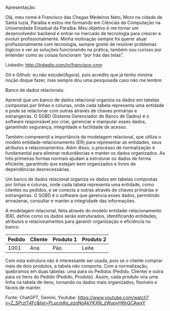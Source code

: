 Apresentação:

Olá, meu nome é Francisco das Chagas Medeiros Neto, Moro na cidade de Santa luzia, Paraíba e estou me formando em Ciências da Computação na Universidade Estadual da Paraíba. Meu objetivo é me tornar um desenvolvedor backend e entrar no mercado de tecnologia para crescer e evoluir profissionalmente. Minha motivação sempre foi querer atuar profissionalmente com tecnologia, sempre gostei de resolver problemas lógicos e ver as soluções funcionando na prática, também sou curioso por entender como as coisas funcionam “por trás das telas”.

Linkedin:  http://linkedin.com/in/francisco-cmn

Git e Github: eu não estudei(Agora), pois acredito que já tenho minima noção doque fazer, mas sempre dou uma pesquisada caso não me lembre.

Banco de dados relacionais: 

Aprendi que um banco de dados relacional organiza os dados em tabelas compostas por linhas e colunas, onde cada tabela representa uma entidade e pode se relacionar com outras através de chaves primárias e estrangeiras. O SGBD (Sistema Gerenciador de Banco de Dados) é o software responsável por criar, gerenciar e manipular esses dados, garantindo segurança, integridade e facilidade de acesso.

Também compreendi a importância da modelagem relacional, que utiliza o modelo entidade-relacionamento (ER) para representar as entidades, seus atributos e relacionamentos. Além disso, o processo de normalização é fundamental para eliminar redundâncias e manter os dados organizados. As três primeiras formas normais ajudam a estruturar os dados de forma eficiente, garantindo que estejam bem organizados e livres de dependências desnecessárias.

Um banco de dados relacional organiza os dados em tabelas compostas por linhas e colunas, onde cada tabela representa uma entidade, como clientes ou pedidos, e se conecta a outras através de chaves primárias e estrangeiras. O SGBD é o software que gerencia esses dados, permitindo armazenar, consultar e manter a integridade das informações.

A modelagem relacional, feita através do modelo entidade-relacionamento (ER), define como os dados serão estruturados, identificando entidades, atributos e relacionamentos para garantir organização e eficiência no banco.

| Pedido | Cliente | Produto 1 | Produto 2 |
| ------ | ------- | --------- | --------- |
| 1001   | Ana     | Pão       | Leite     |

Com esta estrutura não é interessante ser usada, pois se o cliente comprar mais de dois produtos, a tabela não comporta. Com a normalização, quebramos em duas tabelas: uma para os Pedidos (Pedido, Cliente) e outra para os Itens do Pedido (Pedido, Produto). Assim, cada produto vira uma linha na tabela de itens, tornando os dados mais organizados, flexíveis e fáceis de manter.


Fonte: ChatGPT, Gemini, Youtube: https://www.youtube.com/watch?v=Z_SPrzlT4Fc&list=PLucm8g_ezqNoAkYKXN_zWupyH6hQCAwxY